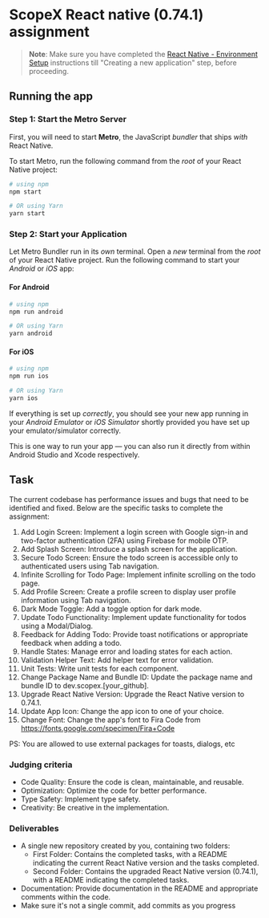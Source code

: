 # ScopeX React native (0.74.1) assignment

> **Note**: Make sure you have completed the [React Native - Environment Setup](https://reactnative.dev/docs/environment-setup) instructions till "Creating a new application" step, before proceeding.

## Running the app

### Step 1: Start the Metro Server

First, you will need to start **Metro**, the JavaScript _bundler_ that ships _with_ React Native.

To start Metro, run the following command from the _root_ of your React Native project:

```bash
# using npm
npm start

# OR using Yarn
yarn start
```

### Step 2: Start your Application

Let Metro Bundler run in its _own_ terminal. Open a _new_ terminal from the _root_ of your React Native project. Run the following command to start your _Android_ or _iOS_ app:

#### For Android

```bash
# using npm
npm run android

# OR using Yarn
yarn android
```

#### For iOS

```bash
# using npm
npm run ios

# OR using Yarn
yarn ios
```

If everything is set up _correctly_, you should see your new app running in your _Android Emulator_ or _iOS Simulator_ shortly provided you have set up your emulator/simulator correctly.

This is one way to run your app — you can also run it directly from within Android Studio and Xcode respectively.

## Task

The current codebase has performance issues and bugs that need to be identified and fixed. Below are the specific tasks to complete the assignment:

1. Add Login Screen: Implement a login screen with Google sign-in and two-factor authentication (2FA) using Firebase for mobile OTP.
2. Add Splash Screen: Introduce a splash screen for the application.
3. Secure Todo Screen: Ensure the todo screen is accessible only to authenticated users using Tab navigation.
4. Infinite Scrolling for Todo Page: Implement infinite scrolling on the todo page.
5. Add Profile Screen: Create a profile screen to display user profile information using Tab navigation.
6. Dark Mode Toggle: Add a toggle option for dark mode.
7. Update Todo Functionality: Implement update functionality for todos using a Modal/Dialog.
8. Feedback for Adding Todo: Provide toast notifications or appropriate feedback when adding a todo.
9. Handle States: Manage error and loading states for each action.
10. Validation Helper Text: Add helper text for error validation.
11. Unit Tests: Write unit tests for each component.
12. Change Package Name and Bundle ID: Update the package name and bundle ID to dev.scopex.[your_github].
13. Upgrade React Native Version: Upgrade the React Native version to 0.74.1.
14. Update App Icon: Change the app icon to one of your choice.
15. Change Font: Change the app's font to Fira Code from https://fonts.google.com/specimen/Fira+Code

PS: You are allowed to use external packages for toasts, dialogs, etc

### Judging criteria

- Code Quality: Ensure the code is clean, maintainable, and reusable.
- Optimization: Optimize the code for better performance.
- Type Safety: Implement type safety.
- Creativity: Be creative in the implementation.

### Deliverables

- A single new repository created by you, containing two folders:
  - First Folder: Contains the completed tasks, with a README indicating the current React Native version and the tasks completed.
  - Second Folder: Contains the upgraded React Native version (0.74.1), with a README indicating the completed tasks.
- Documentation: Provide documentation in the README and appropriate comments within the code.
- Make sure it's not a single commit, add commits as you progress
